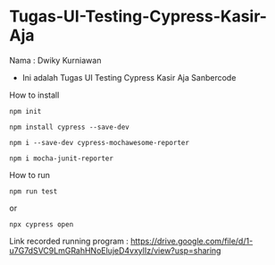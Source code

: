 # Tugas-UI-Testing-Cypress-Kasir-Aja
Nama : Dwiky Kurniawan
- Ini adalah Tugas UI Testing Cypress Kasir Aja Sanbercode

How to install
```
npm init
```
```
npm install cypress --save-dev
```
```
npm i --save-dev cypress-mochawesome-reporter
```
```
npm i mocha-junit-reporter
```

How to run
```
npm run test
```
or
```
npx cypress open
```

Link recorded running program : https://drive.google.com/file/d/1-u7G7dSVC9LmGRahHNoElujeD4vxylIz/view?usp=sharing